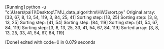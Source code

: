 [Running] python -u "c:\Users\pai11\Desktop\TMU_data_algorithm\HW3\sort.py"
Original array: [33, 67, 8, 13, 54, 119, 3, 84, 25, 41]
Sorting step: [13, 25]
Sorting step: [3, 8, 13, 25]
Sorting step: [41, 54]
Sorting step: [84, 119]
Sorting step: [41, 54, 67, 84, 119]
Sorting step: [3, 8, 13, 25, 33, 41, 54, 67, 84, 119]
Sorted array: [3, 8, 13, 25, 33, 41, 54, 67, 84, 119]

[Done] exited with code=0 in 0.079 seconds


